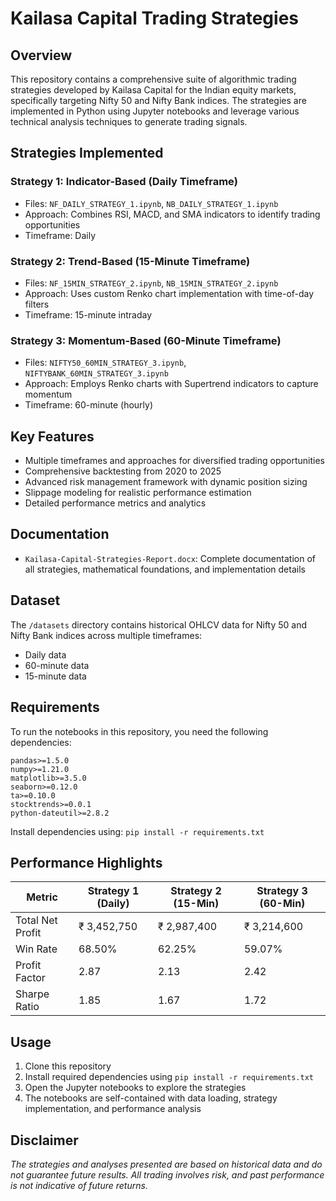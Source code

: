 # Kailasa Capital Trading Strategies

## Overview
This repository contains a comprehensive suite of algorithmic trading strategies developed by Kailasa Capital for the Indian equity markets, specifically targeting Nifty 50 and Nifty Bank indices. The strategies are implemented in Python using Jupyter notebooks and leverage various technical analysis techniques to generate trading signals.

## Strategies Implemented

### Strategy 1: Indicator-Based (Daily Timeframe)
- Files: `NF_DAILY_STRATEGY_1.ipynb`, `NB_DAILY_STRATEGY_1.ipynb`
- Approach: Combines RSI, MACD, and SMA indicators to identify trading opportunities
- Timeframe: Daily

### Strategy 2: Trend-Based (15-Minute Timeframe)
- Files: `NF_15MIN_STRATEGY_2.ipynb`, `NB_15MIN_STRATEGY_2.ipynb`
- Approach: Uses custom Renko chart implementation with time-of-day filters
- Timeframe: 15-minute intraday

### Strategy 3: Momentum-Based (60-Minute Timeframe)
- Files: `NIFTY50_60MIN_STRATEGY_3.ipynb`, `NIFTYBANK_60MIN_STRATEGY_3.ipynb`
- Approach: Employs Renko charts with Supertrend indicators to capture momentum
- Timeframe: 60-minute (hourly)

## Key Features
- Multiple timeframes and approaches for diversified trading opportunities
- Comprehensive backtesting from 2020 to 2025
- Advanced risk management framework with dynamic position sizing
- Slippage modeling for realistic performance estimation
- Detailed performance metrics and analytics

## Documentation
- `Kailasa-Capital-Strategies-Report.docx`: Complete documentation of all strategies, mathematical foundations, and implementation details

## Dataset
The `/datasets` directory contains historical OHLCV data for Nifty 50 and Nifty Bank indices across multiple timeframes:
- Daily data
- 60-minute data
- 15-minute data

## Requirements
To run the notebooks in this repository, you need the following dependencies:
```
pandas>=1.5.0
numpy>=1.21.0
matplotlib>=3.5.0
seaborn>=0.12.0
ta>=0.10.0
stocktrends>=0.0.1
python-dateutil>=2.8.2
```

Install dependencies using: `pip install -r requirements.txt`

## Performance Highlights
| Metric               | Strategy 1 (Daily) | Strategy 2 (15-Min) | Strategy 3 (60-Min) |
|----------------------|-------------------|---------------------|---------------------|
| Total Net Profit     | ₹ 3,452,750       | ₹ 2,987,400         | ₹ 3,214,600         |
| Win Rate             | 68.50%            | 62.25%              | 59.07%              |
| Profit Factor        | 2.87              | 2.13                | 2.42                |
| Sharpe Ratio         | 1.85              | 1.67                | 1.72                |

## Usage
1. Clone this repository
2. Install required dependencies using `pip install -r requirements.txt`
3. Open the Jupyter notebooks to explore the strategies
4. The notebooks are self-contained with data loading, strategy implementation, and performance analysis

## Disclaimer
*The strategies and analyses presented are based on historical data and do not guarantee future results. All trading involves risk, and past performance is not indicative of future returns.* 